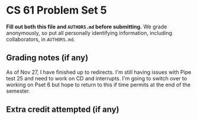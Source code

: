 CS 61 Problem Set 5
===================

**Fill out both this file and `AUTHORS.md` before submitting.** We grade
anonymously, so put all personally identifying information, including
collaborators, in `AUTHORS.md`.

Grading notes (if any)
----------------------
As of Nov 27, I have finished up to redirects. I'm still having issues with Pipe test 25 and need to work on CD and interrupts. I'm going to switch over to working on Pset 6 but hope to return to this if time permits at the end of the semester. 


Extra credit attempted (if any)
-------------------------------
